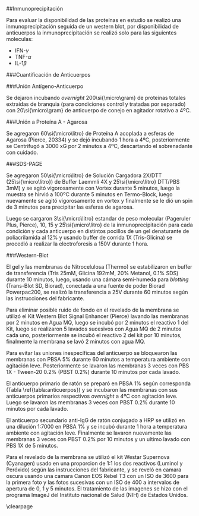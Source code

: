 ##Inmunoprecipitación

Para evaluar la disponibilidad de las proteínas en estudio se realizó una inmunoprecipitación seguida de un western blot, por disponibilidad de anticuerpos la inmunoprecipitación se realizó solo para las siguientes moleculas:

- IFN-$\gamma$
- TNF-$\alpha$
- IL-1$\beta$

###Cuantificación de Anticuerpos

###Unión Antígeno-Anticuerpo

Se dejaron incubando _overnight_ 200\si{\micro\gram} de proteínas totales extraidas de branquia (para condiciones control y tratadas por separado) con 20\si{\micro\gram} de anticuerpo de conejo en agitador rotativo a 4ºC.

###Unión a Proteína A - Agarosa

Se agregaron 60\si{\micro\litro} de Proteína A acoplada a esferas de Agarosa (Pierce, 20334) y se dejó incubando 1 hora a 4ºC, posteriormente se Centrifugó a 3000 xG por 2 minutos a 4ºC, descartando el sobrenadante con cuidado.

###SDS-PAGE

Se agregaron 50\si{\micro\litro} de Solución Cargadora 2X/DTT (25\si{\micro\litro}) de Buffer Laemmli 4X y 25\si{\micro\litro} DTT/PBS 3mM) y se agitó vigorosamente con Vortex durante 5 minutos, luego la muestra se hirvió a 100ºC durante 5 minutos en Termo-Block, luego nuevamente se agitó vigorosamente en vortex y finalmente se le dió un spin de 3 minutos para precipitar las esferas de agarosa.

Luego se cargaron 3\si{\micro\litro} estandar de peso molecular (Pageruler Plus, Pierce), 10, 15 y 25\si{\micro\litro} de la inmunoprecipitación para cada condición y cada anticuerpo en distintos pocillos de un gel denaturante de poliacrilamida al 12\% y usando buffer de corrida 1X (Tris-Glicina) se procedió a realizar la electroforesis a 150V durante 1 hora.

###Western-Blot

El gel y las membranas de Nitrocelulosa (Thermo) se estabilizaron en buffer de transferencia (Tris 25mM, Glicina 192mM, 20\% Metanol, 0.1\% SDS) durante 10 minutos, luego, usando una cámara semi-humeda para _blotting_ (Trans-Blot SD, Biorad), conectada a una fuente de poder Biorad Powerpac200, se realizó la transferencia a 25V durante 60 minutos según las instrucciones del fabricante.

Para eliminar posible ruido de fondo en el revelado de la membrana se utilizó el Kit Western Blot Signal Enhancer (Pierce) lavando las membranas por 2 minutos en Agua MQ, luego se incubó por 2 minutos el reactivo 1 del Kit, luego se realizaron 5 lavados sucesivos con Agua MQ de 2 minutos cada uno, posteriormente se incubó el reactivo 2 del kit por 10 minutos, finalmente la membrana se lavó 2 minutos con agua MQ.

Para evitar las uniones inespecíficas del anticuerpo se bloquearon las membranas con PBSA 5\% durante 60 minutos a temperatura ambiente con agitación leve. Posteriormente se lavaron las membranas 3 veces con PBS 1X - Tween-20 0.2\% (PBST 0.2\%) durante 10 minutos por cada lavado.

El anticuerpo primario de ratón se preparó en PBSA 1\% según corresponda (Tabla \ref{tabla:anticuerpos}) y se incubaron las membranas con sus anticuerpos primarios respectivos _overnight_ a 4ºC con agitación leve. Luego se lavaron las membranas 3 veces con PBST 0.2\% durante 10 minutos por cada lavado.

El anticuerpo secundario anti-IgG de ratón conjugado a HRP se utilizó en una dilución 1:7000 en PBSA 1\% y se incubó durante 1 hora a temperatura ambiente con agitación leve. Finalmente se lavaron nuevamente las membranas 3 veces con PBST 0.2\% por 10 minutos y un ultimo lavado con PBS 1X de 5 minutos.

Para el revelado de la membrana se utilizó el kit Westar Supernova (Cyanagen) usado en una proporcion de 1:1 los dos reactivos (Luminol y Peróxido) según las instrucciones del fabricante, y se reveló en camara oscura usando una camara Canon EOS Rebel T3 con un ISO de 3600 para la primera foto y las fotos sucesivas con un ISO de 400 a intervalos de apertura de 0, 1 y 5 minutos. El tratamiento de las imagenes se hizo con el programa ImageJ del Instituto nacional de Salud (NIH) de Estados Unidos.


\clearpage
